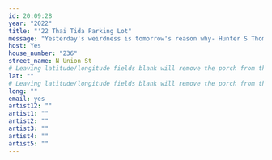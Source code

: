 ```yaml
---
id: 20:09:28
year: "2022"
title: "'22 Thai Tida Parking Lot"
message: "Yesterday's weirdness is tomorrow's reason why- Hunter S Thompson "
host: Yes
house_number: "236"
street_name: N Union St
# Leaving latitude/longitude fields blank will remove the porch from the Porchfest map.
lat: ""
# Leaving latitude/longitude fields blank will remove the porch from the Porchfest map.
long: ""
email: yes
artist12: ""
artist1: ""
artist2: ""
artist3: ""
artist4: ""
artist5: ""
---
```

